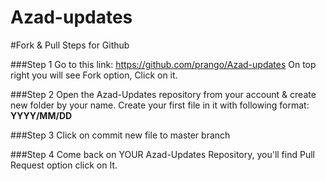Azad-updates
============


#Fork & Pull Steps for Github

###Step 1
Go to this link: https://github.com/prango/Azad-updates
On top right you will see Fork option, Click on it.

###Step 2
Open the Azad-Updates repository from your account & create new folder by your name.
Create your first file in it with following format: **YYYY/MM/DD**

###Step 3
Click on commit new file to master branch

###Step 4
Come back on YOUR Azad-Updates Repository, you'll find Pull Request option click on It.

